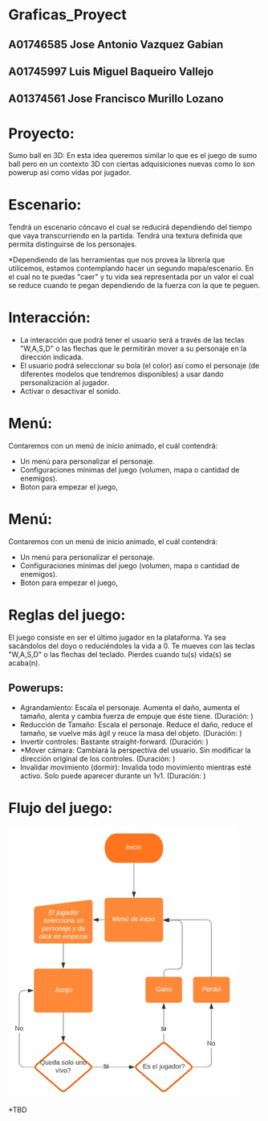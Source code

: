 # Graficas_Proyect
## A01746585 Jose Antonio Vazquez Gabian
## A01745997 Luis Miguel Baqueiro Vallejo
## A01374561 Jose Francisco Murillo Lozano

# Proyecto:

Sumo ball en 3D: En esta idea queremos similar lo que es el juego de sumo ball pero en un contexto 3D con ciertas adquisiciones nuevas como lo son powerup asi como vidas por jugador.

# Escenario:

Tendrá un escenario cóncavo el cual se reducirá dependiendo del tiempo que vaya transcurriendo en la partida. Tendrá una textura definida que permita distinguirse de los personajes.

*Dependiendo de las herramientas que nos provea la librería que utilicemos, estamos contemplando hacer un segundo mapa/escenario. En el cual no te puedas "caer" y tu vida sea representada por un valor el cual se reduce cuando te pegan dependiendo de la fuerza con la que te peguen.

# Interacción:

- La interacción que podrá tener el usuario será a través de las teclas "W,A,S,D" o las flechas que le permitirán mover a su personaje en la dirección indicada.
- El usuario podrá seleccionar su bola (el color) así como el personaje (de diferentes modelos que tendremos disponibles) a usar dando personalización al jugador.
- Activar o desactivar el sonido.


# Menú:

Contaremos con un menú de inicio animado, el cuál contendrá:
  - Un menú para personalizar el personaje.
  - Configuraciones mínimas del juego (volumen, mapa o cantidad de enemigos).
  - Boton para empezar el juego,

# Menú:

Contaremos con un menú de inicio animado, el cuál contendrá:
  - Un menú para personalizar el personaje.
  - Configuraciones mínimas del juego (volumen, mapa o cantidad de enemigos).
  - Boton para empezar el juego,

# Reglas del juego:

El juego consiste en ser el último jugador en la plataforma.
Ya sea sacándolos del doyo o reduciéndoles la vida a 0.
Te mueves con las teclas "W,A,S,D" o las flechas del teclado.
Pierdes cuando tu(s) vida(s) se acaba(n).

## Powerups:
- Agrandamiento: Escala el personaje. Aumenta el daño, aumenta el tamaño, alenta y cambia fuerza de empuje que éste tiene. (Duración: )
- Reducción de Tamaño: Escala el personaje. Reduce el daño, reduce el tamaño, se vuelve más ágil y reuce la masa del objeto. (Duración: )
- Invertir controles: Bastante straight-forward. (Duración: )
- *Mover cámara: Cambiará la perspectiva del usuario. Sin modificar la dirección original de los controles. (Duración: )
- Invalidar movimiento (dormir): Invalida todo movimiento mientras esté activo. Solo puede aparecer durante un 1v1. (Duración: )

# Flujo del juego:
![alt text](https://github.com/JoseAntonioVazquezGabian/Graficas_Project/blob/3ae757329c9e0120a1270412fe070a492c67093c/flujoDeJuego.jpg)

*TBD
